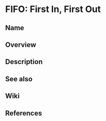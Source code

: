 # FIFO: First In, First Out

## Name

## Overview

## Description

## See also

## Wiki

## References
